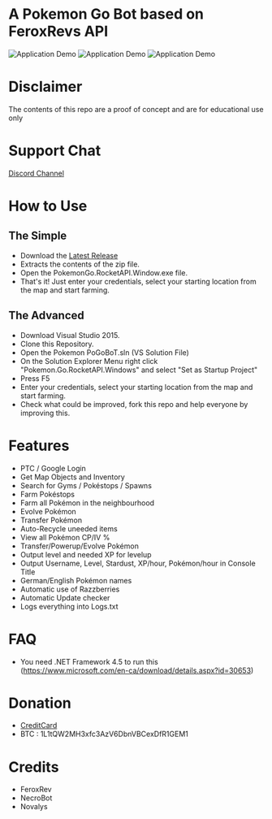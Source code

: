 # A Pokemon Go Bot based on FeroxRevs API
![Application Demo](http://i.imgur.com/tuMefQz.png)
![Application Demo](http://i.imgur.com/Ot36KNI.png)
![Application Demo](http://i.imgur.com/ncAvSzq.png)

# Disclaimer
The contents of this repo are a proof of concept and are for educational use only

# Support Chat
[Discord Channel](https://discord.gg/beVKFJR)

# How to Use
## The Simple
- Download the [Latest Release](https://github.com/WooAf/PoGoBoT/releases/latest)
- Extracts the contents of the zip file.
- Open the PokemonGo.RocketAPI.Window.exe file.
- That's it! Just enter your credentials, select your starting location from the map and start farming.

## The Advanced
- Download Visual Studio 2015.
- Clone this Repository.
- Open the Pokemon PoGoBoT.sln (VS Solution File)
- On the Solution Explorer Menu right click "Pokemon.Go.RocketAPI.Windows" and select "Set as Startup Project"
- Press F5
- Enter your credentials, select your starting location from the map and start farming.
- Check what could be improved, fork this repo and help everyone by improving this.

# Features
- PTC / Google Login
- Get Map Objects and Inventory
- Search for Gyms / Pokéstops / Spawns
- Farm Pokéstops
- Farm all Pokémon in the neighbourhood
- Evolve Pokémon
- Transfer Pokémon
- Auto-Recycle uneeded items
- View all Pokémon CP/IV %
- Transfer/Powerup/Evolve Pokémon
- Output level and needed XP for levelup
- Output Username, Level, Stardust, XP/hour, Pokémon/hour in Console Title
- German/English Pokémon names
- Automatic use of Razzberries
- Automatic Update checker
- Logs everything into Logs.txt

# FAQ
- You need .NET Framework 4.5 to run this (https://www.microsoft.com/en-ca/download/details.aspx?id=30653)

# Donation
- [CreditCard](https://www.phaopay.com/donate/)
- BTC : 1L1tQW2MH3xfc3AzV6DbnVBCexDfR1GEM1

# Credits
- FeroxRev
- NecroBot
- Novalys
